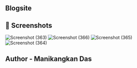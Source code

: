 ## Blogsite

## 💫 Screenshots
![Screenshot (363)](https://user-images.githubusercontent.com/75943412/179337814-5ebe4954-e784-4551-ab28-fe533e2d93aa.png)
![Screenshot (366)](https://user-images.githubusercontent.com/75943412/179337817-1fe0c6ce-b201-43e8-8384-dd5686a253aa.png)
![Screenshot (365)](https://user-images.githubusercontent.com/75943412/179337819-499e96a5-6e7a-4e44-92d6-36d08bd9eeeb.png)
![Screenshot (364)](https://user-images.githubusercontent.com/75943412/179337822-cfd2d3d7-b785-4180-9a5d-b1540c86714c.png)

## Author - Manikangkan Das
